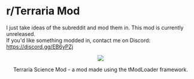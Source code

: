 # r/Terraria Mod
I just take ideas of the subreddit and mod them in.
This mod is currently unreleased.\
If you'd like something modded in, contact me on Discord:\
https://discord.gg/EB6yPZj
<p align="center" >
  <img src="http://i.imgur.com/kdcROYP.png"/>
</p>
<p align="center" >
  Terraria Science Mod - a mod made using the tModLoader framework.
</p>
